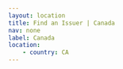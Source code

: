 ```yaml
---
layout: location
title: Find an Issuer | Canada
nav: none
label: Canada
location:
    - country: CA
---
```

